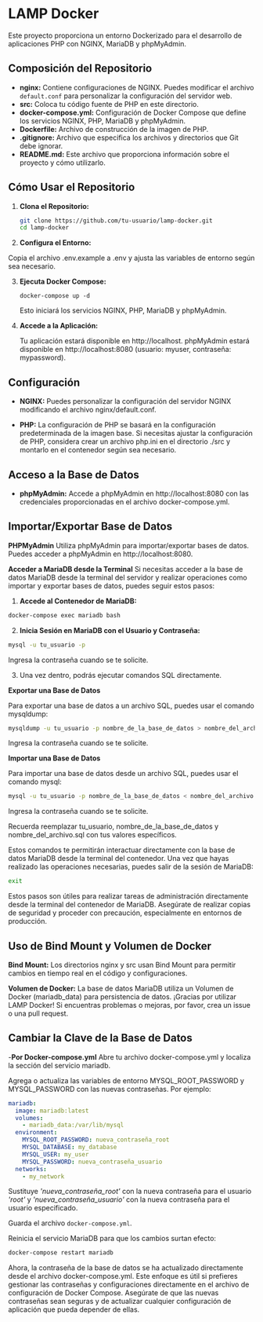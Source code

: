 # LAMP Docker

Este proyecto proporciona un entorno Dockerizado para el desarrollo de aplicaciones PHP con NGINX, MariaDB y phpMyAdmin.

## Composición del Repositorio

- **nginx:** Contiene configuraciones de NGINX. Puedes modificar el archivo `default.conf` para personalizar la configuración del servidor web.
- **src:** Coloca tu código fuente de PHP en este directorio.
- **docker-compose.yml:** Configuración de Docker Compose que define los servicios NGINX, PHP, MariaDB y phpMyAdmin.
- **Dockerfile:** Archivo de construcción de la imagen de PHP.
- **.gitignore:** Archivo que especifica los archivos y directorios que Git debe ignorar.
- **README.md:** Este archivo que proporciona información sobre el proyecto y cómo utilizarlo.

## Cómo Usar el Repositorio

1. **Clona el Repositorio:**
    ```bash
    git clone https://github.com/tu-usuario/lamp-docker.git
    cd lamp-docker

2. **Configura el Entorno:**

Copia el archivo .env.example a .env y ajusta las variables de entorno según sea necesario.

3. **Ejecuta Docker Compose:**

    ```
    docker-compose up -d
    ```
    Esto iniciará los servicios NGINX, PHP, MariaDB y phpMyAdmin.

4. **Accede a la Aplicación:**

    Tu aplicación estará disponible en http://localhost.
    phpMyAdmin estará disponible en http://localhost:8080 (usuario: myuser, contraseña: mypassword).


## Configuración
- **NGINX:**
Puedes personalizar la configuración del servidor NGINX modificando el archivo nginx/default.conf.

- **PHP:**
La configuración de PHP se basará en la configuración predeterminada de la imagen base. Si necesitas ajustar la configuración de PHP, considera crear un archivo php.ini en el directorio ./src y montarlo en el contenedor según sea necesario.

## Acceso a la Base de Datos
- **phpMyAdmin:**
Accede a phpMyAdmin en http://localhost:8080 con las credenciales proporcionadas en el archivo docker-compose.yml.

## Importar/Exportar Base de Datos

**PHPMyAdmin**
Utiliza phpMyAdmin para importar/exportar bases de datos. Puedes acceder a phpMyAdmin en http://localhost:8080.

**Acceder a MariaDB desde la Terminal**
Si necesitas acceder a la base de datos MariaDB desde la terminal del servidor y realizar operaciones como importar y exportar bases de datos, puedes seguir estos pasos:

1. **Accede al Contenedor de MariaDB:**

```bash
docker-compose exec mariadb bash
```

2. **Inicia Sesión en MariaDB con el Usuario y Contraseña:**

```bash
mysql -u tu_usuario -p
```
Ingresa la contraseña cuando se te solicite.

3. Una vez dentro, podrás ejecutar comandos SQL directamente.

**Exportar una Base de Datos**

Para exportar una base de datos a un archivo SQL, puedes usar el comando mysqldump:

```bash
mysqldump -u tu_usuario -p nombre_de_la_base_de_datos > nombre_del_archivo.sql
```
Ingresa la contraseña cuando se te solicite.

**Importar una Base de Datos**

Para importar una base de datos desde un archivo SQL, puedes usar el comando mysql:

```bash
mysql -u tu_usuario -p nombre_de_la_base_de_datos < nombre_del_archivo.sql
```

Ingresa la contraseña cuando se te solicite.

Recuerda reemplazar tu_usuario, nombre_de_la_base_de_datos y nombre_del_archivo.sql con tus valores específicos.

Estos comandos te permitirán interactuar directamente con la base de datos MariaDB desde la terminal del contenedor. Una vez que hayas realizado las operaciones necesarias, puedes salir de la sesión de MariaDB:

```bash
exit
```
Estos pasos son útiles para realizar tareas de administración directamente desde la terminal del contenedor de MariaDB. Asegúrate de realizar copias de seguridad y proceder con precaución, especialmente en entornos de producción.

## Uso de Bind Mount y Volumen de Docker

**Bind Mount:**
Los directorios nginx y src usan Bind Mount para permitir cambios en tiempo real en el código y configuraciones.

**Volumen de Docker:**
La base de datos MariaDB utiliza un Volumen de Docker (mariadb_data) para persistencia de datos.
¡Gracias por utilizar LAMP Docker! Si encuentras problemas o mejoras, por favor, crea un issue o una pull request.

## Cambiar la Clave de la Base de Datos
-**Por Docker-compose.yml**
Abre tu archivo docker-compose.yml y localiza la sección del servicio mariadb.

Agrega o actualiza las variables de entorno MYSQL_ROOT_PASSWORD y MYSQL_PASSWORD con las nuevas contraseñas. Por ejemplo:

```yaml
mariadb:
  image: mariadb:latest
  volumes:
    - mariadb_data:/var/lib/mysql
  environment:
    MYSQL_ROOT_PASSWORD: nueva_contraseña_root
    MYSQL_DATABASE: my_database
    MYSQL_USER: my_user
    MYSQL_PASSWORD: nueva_contraseña_usuario
  networks:
    - my_network
```

Sustituye *'nueva_contraseña_root'* con la nueva contraseña para el usuario *'root'* y *'nueva_contraseña_usuario'* con la nueva contraseña para el usuario especificado.

Guarda el archivo `docker-compose.yml`.

Reinicia el servicio MariaDB para que los cambios surtan efecto:

```bash
docker-compose restart mariadb
```

Ahora, la contraseña de la base de datos se ha actualizado directamente desde el archivo docker-compose.yml. Este enfoque es útil si prefieres gestionar las contraseñas y configuraciones directamente en el archivo de configuración de Docker Compose. Asegúrate de que las nuevas contraseñas sean seguras y de actualizar cualquier configuración de aplicación que pueda depender de ellas.